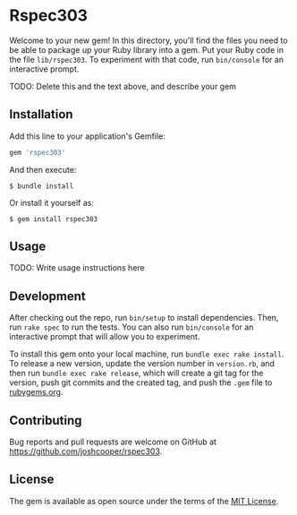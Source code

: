 # Rspec303

Welcome to your new gem! In this directory, you'll find the files you need to be able to package up your Ruby library into a gem. Put your Ruby code in the file `lib/rspec303`. To experiment with that code, run `bin/console` for an interactive prompt.

TODO: Delete this and the text above, and describe your gem

## Installation

Add this line to your application's Gemfile:

```ruby
gem 'rspec303'
```

And then execute:

    $ bundle install

Or install it yourself as:

    $ gem install rspec303

## Usage

TODO: Write usage instructions here

## Development

After checking out the repo, run `bin/setup` to install dependencies. Then, run `rake spec` to run the tests. You can also run `bin/console` for an interactive prompt that will allow you to experiment.

To install this gem onto your local machine, run `bundle exec rake install`. To release a new version, update the version number in `version.rb`, and then run `bundle exec rake release`, which will create a git tag for the version, push git commits and the created tag, and push the `.gem` file to [rubygems.org](https://rubygems.org).

## Contributing

Bug reports and pull requests are welcome on GitHub at https://github.com/joshcooper/rspec303.

## License

The gem is available as open source under the terms of the [MIT License](https://opensource.org/licenses/MIT).
